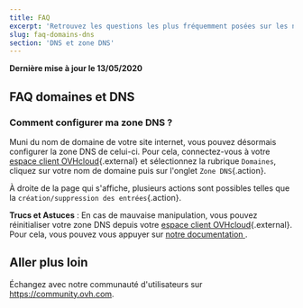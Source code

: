 ```yaml
---
title: FAQ
excerpt: 'Retrouvez les questions les plus fréquemment posées sur les noms de domaines et DNS'
slug: faq-domains-dns
section: 'DNS et zone DNS'
---
```


**Dernière mise à jour le 13/05/2020**

## FAQ domaines et DNS

### Comment configurer ma zone DNS ? 

Muni du nom de domaine de votre site internet, vous pouvez désormais configurer la zone DNS de celui-ci. Pour cela, connectez-vous à votre [espace client OVHcloud](https://ca.ovh.com/auth/?action=gotomanager){.external} et sélectionnez la rubrique `Domaines`, cliquez sur votre nom de domaine puis sur l'onglet `Zone DNS`{.action}. 

À droite de la page qui s'affiche, plusieurs actions sont possibles telles que la `création/suppression des entrées`{.action}.

**Trucs et Astuces** : En cas de mauvaise manipulation, vous pouvez réinitialiser votre zone DNS depuis votre [espace client OVHcloud](https://ca.ovh.com/auth/?action=gotomanager){.external}. Pour cela, vous pouvez vous appuyer sur [notre documentation ](../editer-ma-zone-dns/).

## Aller plus loin

Échangez avec notre communauté d'utilisateurs sur <https://community.ovh.com>.
